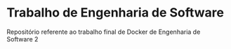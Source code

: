 # Trabalho de Engenharia de Software
Repositório referente ao trabalho final de Docker de Engenharia de Software 2
